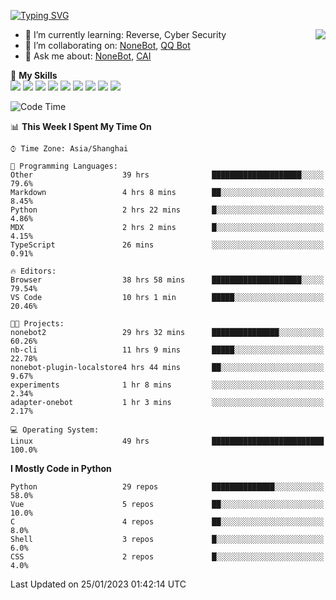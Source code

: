 [![Typing SVG](https://readme-typing-svg.herokuapp.com?size=25&duration=2500&color=8C43EA&vCenter=true&width=200&height=40&lines=Hi+there+%F0%9F%91%8B%F0%9F%8F%BB;I'm+yanyongyu)](https://git.io/typing-svg)

<a href="#">
  <img align="right" src="https://github-readme-stats.vercel.app/api?username=yanyongyu&count_private=true&show_icons=true&bg_color=15,f2f7fd,E0EAFC" />
</a>

- 🌱 I’m currently learning: Reverse, Cyber Security
- 👯 I’m collaborating on: [NoneBot](https://github.com/nonebot), [QQ Bot](https://github.com/Mrs4s/go-cqhttp)
- 💬 Ask me about: [NoneBot](https://github.com/nonebot), [CAI](https://github.com/cscs181/CAI)

🌟 **My Skills**  
![](https://img.shields.io/badge/-Python-3e74a2?style=flat-square&logo=Python&logoColor=fff)
![](https://img.shields.io/badge/-Node.js-339933?style=flat-square&logo=Node.js&logoColor=fff)
![](https://img.shields.io/badge/-Vue-4fc08d?style=flat-square&logo=Vue.js&logoColor=fff)
![](https://img.shields.io/badge/-React-2d98ce?style=flat-square&logo=React&logoColor=fff)
![](https://img.shields.io/badge/-Docker-2496ED?style=flat-square&logo=Docker&logoColor=fff)
![](https://img.shields.io/badge/-Linux-000000?style=flat-square&logo=Linux&logoColor=fff)
![](https://img.shields.io/badge/-MySQL-4479A1?style=flat-square&logo=MySQL&logoColor=fff)
![](https://img.shields.io/badge/-Redis-DC382D?style=flat-square&logo=Redis&logoColor=fff)
![](https://img.shields.io/badge/-MongoDB-47A248?style=flat-square&logo=MongoDB&logoColor=fff)

<!--START_SECTION:waka-->
![Code Time](http://img.shields.io/badge/Code%20Time-3%2C638%20hrs%2044%20mins-blue)

📊 **This Week I Spent My Time On** 

```text
⌚︎ Time Zone: Asia/Shanghai

💬 Programming Languages: 
Other                    39 hrs              ████████████████████░░░░░   79.6% 
Markdown                 4 hrs 8 mins        ██░░░░░░░░░░░░░░░░░░░░░░░   8.45% 
Python                   2 hrs 22 mins       █░░░░░░░░░░░░░░░░░░░░░░░░   4.86% 
MDX                      2 hrs 2 mins        █░░░░░░░░░░░░░░░░░░░░░░░░   4.15% 
TypeScript               26 mins             ░░░░░░░░░░░░░░░░░░░░░░░░░   0.91%

🔥 Editors: 
Browser                  38 hrs 58 mins      ████████████████████░░░░░   79.54% 
VS Code                  10 hrs 1 min        █████░░░░░░░░░░░░░░░░░░░░   20.46%

🐱‍💻 Projects: 
nonebot2                 29 hrs 32 mins      ███████████████░░░░░░░░░░   60.26% 
nb-cli                   11 hrs 9 mins       █████░░░░░░░░░░░░░░░░░░░░   22.78% 
nonebot-plugin-localstore4 hrs 44 mins       ██░░░░░░░░░░░░░░░░░░░░░░░   9.67% 
experiments              1 hr 8 mins         ░░░░░░░░░░░░░░░░░░░░░░░░░   2.34% 
adapter-onebot           1 hr 3 mins         ░░░░░░░░░░░░░░░░░░░░░░░░░   2.17%

💻 Operating System: 
Linux                    49 hrs              █████████████████████████   100.0%

```

**I Mostly Code in Python** 

```text
Python                   29 repos            ██████████████░░░░░░░░░░░   58.0% 
Vue                      5 repos             ██░░░░░░░░░░░░░░░░░░░░░░░   10.0% 
C                        4 repos             ██░░░░░░░░░░░░░░░░░░░░░░░   8.0% 
Shell                    3 repos             █░░░░░░░░░░░░░░░░░░░░░░░░   6.0% 
CSS                      2 repos             █░░░░░░░░░░░░░░░░░░░░░░░░   4.0%

```



 Last Updated on 25/01/2023 01:42:14 UTC
<!--END_SECTION:waka-->
